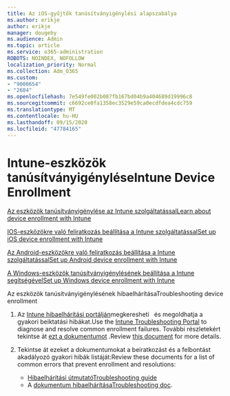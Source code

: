 ```yaml
---
title: Az iOS-gyűjtők tanúsítványigénylési alapszabálya
ms.author: erikje
author: erikje
manager: dougeby
ms.audience: Admin
ms.topic: article
ms.service: o365-administration
ROBOTS: NOINDEX, NOFOLLOW
localization_priority: Normal
ms.collection: Adm_O365
ms.custom:
- "9000654"
- "2684"
ms.openlocfilehash: 7e549fe002b087fb167bd04b9a404689d19996c8
ms.sourcegitcommit: c6692ce0fa1358ec3529e59ca0ecdfdea4cdc759
ms.translationtype: MT
ms.contentlocale: hu-HU
ms.lasthandoff: 09/15/2020
ms.locfileid: "47784165"
---
```

# <a name="intune-device-enrollment"></a><span data-ttu-id="25e67-102">Intune-eszközök tanúsítványigénylése</span><span class="sxs-lookup"><span data-stu-id="25e67-102">Intune Device Enrollment</span></span>

[<span data-ttu-id="25e67-103">Az eszközök tanúsítványigénylése az Intune szolgáltatással</span><span class="sxs-lookup"><span data-stu-id="25e67-103">Learn about device enrollment with Intune</span></span>](https://docs.microsoft.com/intune/enrollment/device-enrollment)

[<span data-ttu-id="25e67-104">IOS-eszközökre való feliratkozás beállítása a Intune szolgáltatással</span><span class="sxs-lookup"><span data-stu-id="25e67-104">Set up iOS device enrollment with Intune</span></span>](https://docs.microsoft.com/intune/enrollment/ios-enroll)

[<span data-ttu-id="25e67-105">Az Android-eszközökre való feliratkozás beállítása a Intune szolgáltatással</span><span class="sxs-lookup"><span data-stu-id="25e67-105">Set up Android device enrollment with Intune</span></span>](https://docs.microsoft.com/intune/android-enroll)

[<span data-ttu-id="25e67-106">A Windows-eszközök tanúsítványigénylésének beállítása a Intune segítségével</span><span class="sxs-lookup"><span data-stu-id="25e67-106">Set up Windows device enrollment with Intune</span></span>](https://docs.microsoft.com/intune/windows-enroll)

<span data-ttu-id="25e67-107">Az eszközök tanúsítványigénylésének hibaelhárítása</span><span class="sxs-lookup"><span data-stu-id="25e67-107">Troubleshooting device enrollment</span></span>

1. <span data-ttu-id="25e67-108">Az [Intune hibaelhárítási portálján](https://devicemanagement.microsoft.com/#blade/Microsoft_Intune_DeviceSettings/TroubleshootBlade)megkeresheti   és megoldhatja a gyakori beiktatási hibákat.</span><span class="sxs-lookup"><span data-stu-id="25e67-108">Use the [Intune Troubleshooting Portal](https://devicemanagement.microsoft.com/#blade/Microsoft_Intune_DeviceSettings/TroubleshootBlade) to diagnose and resolve common enrollment failures.</span></span> <span data-ttu-id="25e67-109">További részletekért tekintse át [ezt a dokumentumot](https://docs.microsoft.com/intune/help-desk-operators) .</span><span class="sxs-lookup"><span data-stu-id="25e67-109">Review [this document](https://docs.microsoft.com/intune/help-desk-operators) for more details.</span></span>

2. <span data-ttu-id="25e67-110">Tekintse át ezeket a dokumentumokat a beiratkozást és a felbontást akadályozó gyakori hibák listáját:</span><span class="sxs-lookup"><span data-stu-id="25e67-110">Review these documents for a list of common errors that prevent enrollment and resolutions:</span></span>
    - [<span data-ttu-id="25e67-111">Hibaelhárítási útmutató</span><span class="sxs-lookup"><span data-stu-id="25e67-111">Troubleshooting guide</span></span>](https://support.microsoft.com/help/4469913/troubleshooting-windows-device-enrollment-problems-in-microsoft-intune)
    - <span data-ttu-id="25e67-112">A [dokumentum hibaelhárítása](https://docs.microsoft.com/intune/troubleshoot-device-enrollment-in-intune)</span><span class="sxs-lookup"><span data-stu-id="25e67-112">[Troubleshooting doc](https://docs.microsoft.com/intune/troubleshoot-device-enrollment-in-intune).</span></span>
